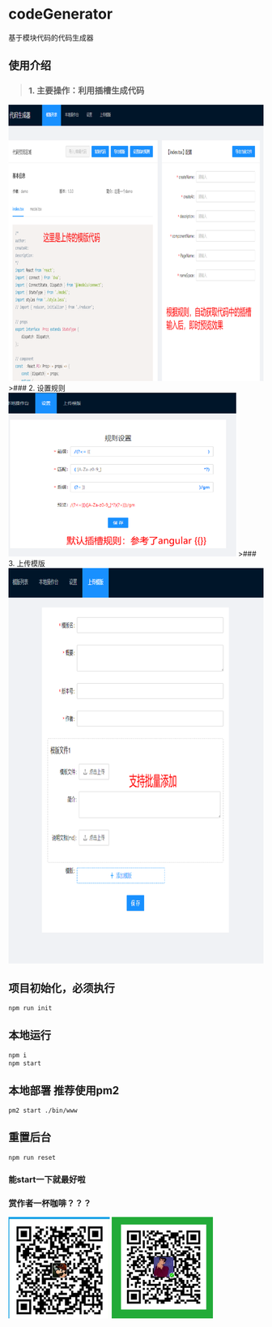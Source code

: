 # codeGenerator
基于模块代码的代码生成器

## 使用介绍 
>### 1. 主要操作：利用插槽生成代码
<img width="900" height="545" src="https://github.com/Mr-SPM/pic-box/raw/master/code-creator/detail.png"/>
>### 2. 设置规则
<img width="450" height="323" src="https://github.com/Mr-SPM/pic-box/raw/master/code-creator/rule.png"/>
>### 3. 上传模版
<img width="900" height="780" src="https://github.com/Mr-SPM/pic-box/raw/master/code-creator/upload.png"/>

## 项目初始化，必须执行
```
npm run init
```

## 本地运行
```
npm i 
npm start
```

## 本地部署 推荐使用pm2
```
pm2 start ./bin/www
```

## 重置后台 
```
npm run reset
```

### 能start一下就最好啦
### 赏作者一杯咖啡？？？
<img width="200" height="200" src="https://github.com/Mr-SPM/pic-box/raw/master/ali_pay.png"/> <img width="200" height="200" src="https://github.com/Mr-SPM/pic-box/raw/master/wx.png"/>
  
